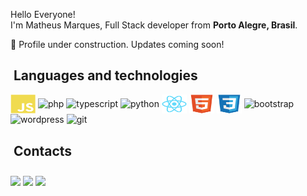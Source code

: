 <p align="left">
  <p>Hello Everyone!<br>
  I'm Matheus Marques, Full Stack developer from <b>Porto Alegre, Brasil</b>.</p>
</p>

<p align="left">
  <p>🚧 Profile under construction. Updates coming soon!<br>
</p>

## &nbsp;Languages ​​and technologies ##
<div style="display: inline-block;">
  <img align="center" height="30" width="40" alt="javascript" src="https://raw.githubusercontent.com/devicons/devicon/master/icons/javascript/javascript-plain.svg">
  <img align="center" height="30" width="40" alt="php" src="https://cdn.jsdelivr.net/gh/devicons/devicon/icons/php/php-original.svg">
  <img align="center" height="30" width="40" alt="typescript" src="https://cdn.jsdelivr.net/gh/devicons/devicon/icons/typescript/typescript-original.svg">
  <img align="center" height="30" width="40" alt="python" src="https://cdn.jsdelivr.net/gh/devicons/devicon/icons/python/python-original.svg">
  <img align="center" height="30" width="40" alt="react" src="https://raw.githubusercontent.com/devicons/devicon/master/icons/react/react-original.svg">
  <img align="center" height="30" width="40" alt="html5" src="https://raw.githubusercontent.com/devicons/devicon/master/icons/html5/html5-original.svg">
  <img align="center" height="30" width="40" alt="css3" src="https://raw.githubusercontent.com/devicons/devicon/master/icons/css3/css3-original.svg">
  <img align="center" height="30" width="40" alt="bootstrap" src="https://cdn.jsdelivr.net/gh/devicons/devicon/icons/bootstrap/bootstrap-plain.svg">
  <img align="center" height="30" width="40" alt="wordpress" src="https://cdn.worldvectorlogo.com/logos/wordpress-icon-1.svg">
  <img align="center" height="30" width="40" alt="git" src="https://cdn.jsdelivr.net/gh/devicons/devicon/icons/git/git-original.svg">
</div>
<br>

## &nbsp;Contacts ##
<div style="display: inline-block; margin-top: 10px;">
<a href="" target="_blank" style="text-decoration: none; height: 35px;">
    <img src="https://img.shields.io/badge/-Portfolio-%23000000?style=for-the-badge&logo=github&logoColor=white" target="_blank"></a>
<a href="https://www.linkedin.com/in/matheus-freitas-marques-590303235" target="_blank" style="text-decoration: none;"><img src="https://img.shields.io/badge/-LinkedIn-%230077B5?style=for-the-badge&logo=linkedin&logoColor=white" target="_blank"></a>

<a href="mailto:mfmarques000@gmail.com" style="text-decoration: none;">
    <img src="https://img.shields.io/badge/-Gmail-%23333?style=for-the-badge&logo=gmail&logoColor=white" target="_blank"></a>

  
</div>

